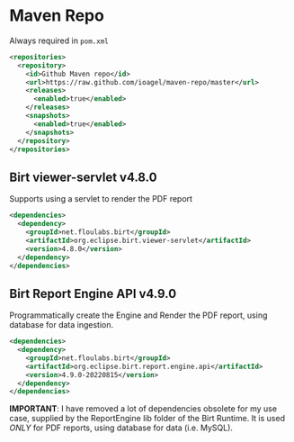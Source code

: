 # Maven Repo

Always required in `pom.xml`
```xml
<repositories>
  <repository>
    <id>Github Maven repo</id>
    <url>https://raw.github.com/ioagel/maven-repo/master</url>
    <releases>
      <enabled>true</enabled>
    </releases>
    <snapshots>
      <enabled>true</enabled>
    </snapshots>
  </repository>
</repositories>
```


## Birt viewer-servlet v4.8.0

Supports using a servlet to render the PDF report
```xml
<dependencies>
  <dependency>
    <groupId>net.floulabs.birt</groupId>
    <artifactId>org.eclipse.birt.viewer-servlet</artifactId>
    <version>4.8.0</version>
  </dependency>
</dependencies>
```

## Birt Report Engine API v4.9.0

Programmatically create the Engine and Render the PDF report, using database for data ingestion.
```xml
<dependencies>
  <dependency>
    <groupId>net.floulabs.birt</groupId>
    <artifactId>org.eclipse.birt.report.engine.api</artifactId>
    <version>4.9.0-20220815</version>
  </dependency>
</dependencies>
```

**IMPORTANT**: I have removed a lot of dependencies obsolete for my use case, supplied by the ReportEngine lib folder of the Birt Runtime. It is used *ONLY* for PDF reports, using database for data (i.e. MySQL).